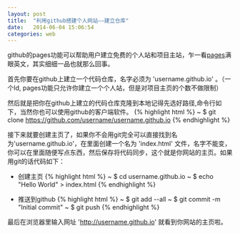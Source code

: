```yaml
---
layout: post
title:  "利用github搭建个人网站——建立仓库"
date:   2014-06-04 15:06:54
categories: web
---
```


github的pages功能可以帮助用户建立免费的个人站和项目主站，乍一看[pages][page]满眼英文，其实细细一品也就那么回事。

首先你要在github上建立一个代码仓库，名字必须为 'username.github.io' 。（一个Id, pages功能只允许你建立一个个人站，但是对项目主页的个数不做限制）

然后就是把你在github上建立的代码仓库克隆到本地记得先选好路径,命令行如下，当然你也可以使用github的客户端软件。
	{% highlight html %}
		~ $ git clone https://github.com/username/username.github.io
	{% endhighlight %}

接下来就要创建主页了，如果你不会用git完全可以直接找到名为'username.github.io'，在里面创建一个名为 'index.html' 文件，名字不能变，你可以在里面随便写点东西，然后保存将代码同步，这个就是你网站的主页。如果用git的话代码如下：

* 创建主页
	{% highlight html %}
		~ $ cd username.github.io
		~ $ echo "Hello World" > index.html
	{% endhighlight %}

* 推送到github
	{% highlight html %}
		~ $ git add --all
		~ $ git commit -m "Initial commit"
		~ $ git push
	{% endhighlight %}

最后在浏览器里输入网址 'http://username.github.io' 就看到你网站的主页啦。

[page]: pages.github.com